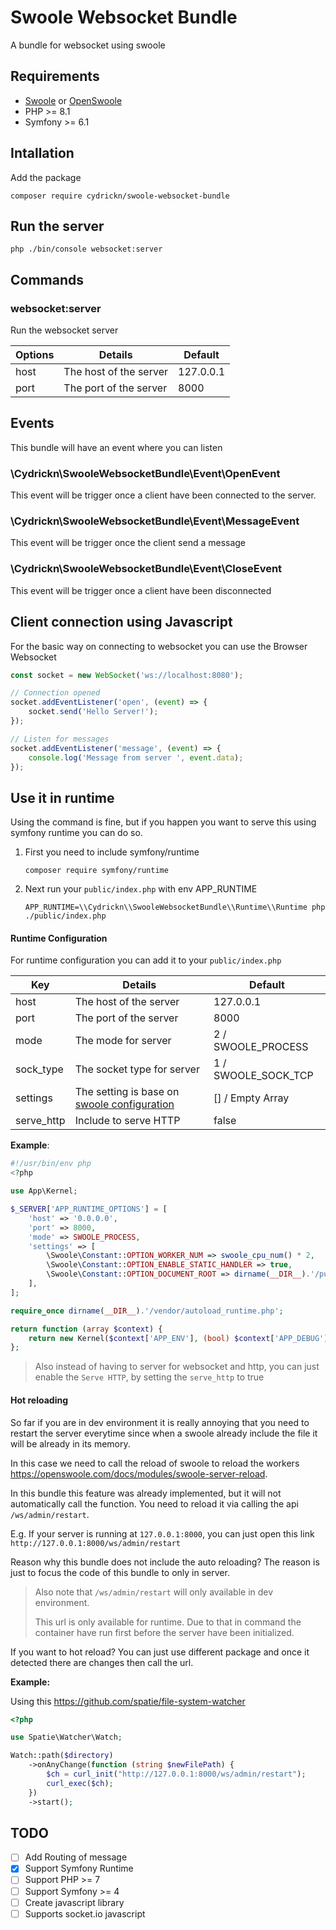 # Swoole Websocket Bundle

A bundle for websocket using swoole

## Requirements

- [Swoole](https://www.swoole.com/) or [OpenSwoole](https://openswoole.com/)
- PHP >= 8.1
- Symfony >= 6.1

## Intallation

Add the package
```shell
composer require cydrickn/swoole-websocket-bundle
```

## Run the server

```shell
php ./bin/console websocket:server
```

## Commands

### websocket:server

Run the websocket server

| Options | Details                | Default   |
|---------|------------------------|-----------|
| host    | The host of the server | 127.0.0.1 |
| port    | The port of the server | 8000      |

## Events

This bundle will have an event where you can listen

### \Cydrickn\SwooleWebsocketBundle\Event\OpenEvent

This event will be trigger once a client have been connected to the server.

### \Cydrickn\SwooleWebsocketBundle\Event\MessageEvent

This event will be trigger once the client send a message

### \Cydrickn\SwooleWebsocketBundle\Event\CloseEvent

This event will be trigger once a client have been disconnected

## Client connection using Javascript

For the basic way on connecting to websocket you can use the Browser Websocket

```js
const socket = new WebSocket('ws://localhost:8080');

// Connection opened
socket.addEventListener('open', (event) => {
    socket.send('Hello Server!');
});

// Listen for messages
socket.addEventListener('message', (event) => {
    console.log('Message from server ', event.data);
});

```

## Use it in runtime

Using the command is fine, but if you happen you want to serve this using symfony runtime you can do so.

1. First you need to include symfony/runtime
   ```shell
   composer require symfony/runtime
   ```
2. Next run your `public/index.php` with env APP_RUNTIME
   ```shell
   APP_RUNTIME=\\Cydrickn\\SwooleWebsocketBundle\\Runtime\\Runtime php ./public/index.php
   ```

#### Runtime Configuration

For runtime configuration you can add it to your `public/index.php`

| Key        | Details                                                                                                         | Default             |
|------------|-----------------------------------------------------------------------------------------------------------------|---------------------|
| host       | The host of the server                                                                                          | 127.0.0.1           |
| port       | The port of the server                                                                                          | 8000                |
| mode       | The mode for server                                                                                             | 2 / SWOOLE_PROCESS  |
| sock_type  | The socket type for server                                                                                      | 1 / SWOOLE_SOCK_TCP |
| settings   | The setting is base on [swoole configuration ](https://openswoole.com/docs/modules/swoole-server/configuration) | [] / Empty Array    |
| serve_http | Include to serve HTTP                                                                                           | false               |

**Example**:
```php
#!/usr/bin/env php
<?php

use App\Kernel;

$_SERVER['APP_RUNTIME_OPTIONS'] = [
    'host' => '0.0.0.0',
    'port' => 8000,
    'mode' => SWOOLE_PROCESS,
    'settings' => [
        \Swoole\Constant::OPTION_WORKER_NUM => swoole_cpu_num() * 2,
        \Swoole\Constant::OPTION_ENABLE_STATIC_HANDLER => true,
        \Swoole\Constant::OPTION_DOCUMENT_ROOT => dirname(__DIR__).'/public'
    ],
];

require_once dirname(__DIR__).'/vendor/autoload_runtime.php';

return function (array $context) {
    return new Kernel($context['APP_ENV'], (bool) $context['APP_DEBUG']);
};
```

> Also instead of having to server for websocket and http, you can just enable the `Serve HTTP`, by setting the `serve_http` to true

#### Hot reloading

So far if you are in dev environment it is really annoying that you need to restart the server everytime since when a swoole
already include the file it will be already in its memory.

In this case we need to call the reload of swoole to reload the workers https://openswoole.com/docs/modules/swoole-server-reload.

In this bundle this feature was already implemented, but it will not automatically call the function. You need to reload it via
calling the api `/ws/admin/restart`.

E.g. If your server is running at `127.0.0.1:8000`, you can just open this link `http://127.0.0.1:8000/ws/admin/restart`

Reason why this bundle does not include the auto reloading? The reason is just to focus the code of this bundle to only in server.

> Also note that `/ws/admin/restart` will only available in dev environment.
> 
> This url is only available for runtime.
> Due to that in command the container have run first before the server have been initialized.

If you want to hot reload? You can just use different package and once it detected there are changes then call the url.

**Example:**

Using this https://github.com/spatie/file-system-watcher

```php
<?php

use Spatie\Watcher\Watch;

Watch::path($directory)
    ->onAnyChange(function (string $newFilePath) {
        $ch = curl_init("http://127.0.0.1:8000/ws/admin/restart");
        curl_exec($ch);
    })
    ->start();
```

## TODO

- [ ] Add Routing of message
- [X] Support Symfony Runtime
- [ ] Support PHP >= 7
- [ ] Support Symfony >= 4
- [ ] Create javascript library
- [ ] Supports socket.io javascript
